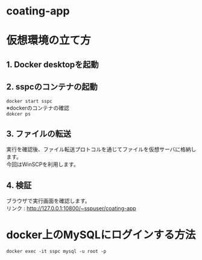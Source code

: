 # coating-app

# 仮想環境の立て方

## 1. Docker desktopを起動

## 2. sspcのコンテナの起動
  `docker start sspc`  
※dockerのコンテナの確認  
  `dokcer ps`

## 3. ファイルの転送
実行を確認後、ファイル転送プロトコルを通じてファイルを仮想サーバに格納します。  
今回はWinSCPを利用します。

## 4. 検証
ブラウザで実行画面を確認します。  
リンク : http://127.0.0.1:10800/~sspuser/coating-app

# docker上のMySQLにログインする方法
`docker exec -it sspc mysql -u root -p`
